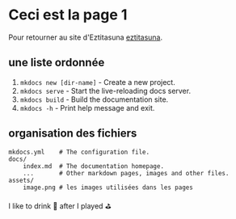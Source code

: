 # Ceci est la page 1

Pour retourner au site d'Eztitasuna [eztitasuna](https://eztitasuna.fr).

## une liste ordonnée

1. `mkdocs new [dir-name]` - Create a new project.
2. `mkdocs serve` - Start the live-reloading docs server.
3. `mkdocs build` - Build the documentation site.
4. `mkdocs -h` - Print help message and exit.

## organisation des fichiers

    mkdocs.yml    # The configuration file.
    docs/
        index.md  # The documentation homepage.
        ...       # Other markdown pages, images and other files.
    assets/
        image.png # les images utilisées dans les pages

I like to drink :beer: after I played :golf:
